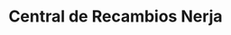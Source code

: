 ---
title: "Central de Recambios Nerja"
url: /nerja/central-de-recambios-nerja/
shop: piezas de automóviles
---